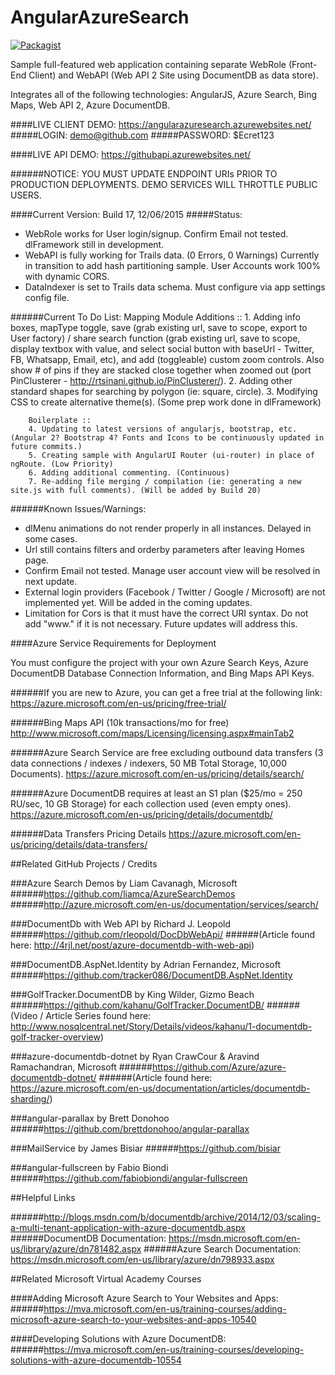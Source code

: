 # AngularAzureSearch
[![Packagist](https://img.shields.io/packagist/l/doctrine/orm.svg)](https://github.com/TheDarkCode/AngularAzureSearch/LICENSE.md)

Sample full-featured web application containing separate WebRole (Front-End Client) and WebAPI (Web API 2 Site using DocumentDB as data store).

Integrates all of the following technologies: AngularJS, Azure Search, Bing Maps, Web API 2,  Azure DocumentDB.

####LIVE CLIENT DEMO: https://angularazuresearch.azurewebsites.net/
#####LOGIN: demo@github.com
#####PASSWORD: $Ecret123

####LIVE API DEMO: https://githubapi.azurewebsites.net/

######NOTICE: YOU MUST UPDATE ENDPOINT URIs PRIOR TO PRODUCTION DEPLOYMENTS. DEMO SERVICES WILL THROTTLE PUBLIC USERS.

####Current Version: Build 17, 12/06/2015
#####Status: 
  - WebRole works for User login/signup. Confirm Email not tested. dlFramework still in development.
  - WebAPI is fully working for Trails data. (0 Errors, 0 Warnings) Currently in transition to add hash partitioning sample. User Accounts work 100% with dynamic CORS.
  - DataIndexer is set to Trails data schema. Must configure via app settings config file.

######Current To Do List:
        Mapping Module Additions ::
        1. Adding info boxes, mapType toggle, save (grab existing url, save to scope, export to User factory) / share search function (grab existing url, save to scope, display textbox with value, and select social button with baseUrl - Twitter, FB, Whatsapp, Email, etc), and add (toggleable) custom zoom controls. Also show # of pins if they are stacked close together when zoomed out (port PinClusterer - http://rtsinani.github.io/PinClusterer/).
        2. Adding other standard shapes for searching by polygon (ie: square, circle).
        3. Modifying CSS to create alternative theme(s). (Some prep work done in dlFramework)

        Boilerplate ::
        4. Updating to latest versions of angularjs, bootstrap, etc. (Angular 2? Bootstrap 4? Fonts and Icons to be continuously updated in future commits.)
        5. Creating sample with AngularUI Router (ui-router) in place of ngRoute. (Low Priority)
        6. Adding additional commenting. (Continuous)
        7. Re-adding file merging / compilation (ie: generating a new site.js with full comments). (Will be added by Build 20)

######Known Issues/Warnings:
  - dlMenu animations do not render properly in all instances. Delayed in some cases.
  - Url still contains filters and orderby parameters after leaving Homes page.
  - Confirm Email not tested. Manage user account view will be resolved in next update.
  - External login providers (Facebook / Twitter / Google / Microsoft) are not implemented yet. Will be added in the coming updates.
  - Limitation for Cors is that it must have the correct URI syntax. Do not add "www." if it is not necessary. Future updates will address this.

####Azure Service Requirements for Deployment

You must configure the project with your own Azure Search Keys, Azure DocumentDB Database Connection Information, and Bing Maps API Keys.

######If you are new to Azure, you can get a free trial at the following link: 
https://azure.microsoft.com/en-us/pricing/free-trial/

######Bing Maps API (10k transactions/mo for free)
http://www.microsoft.com/maps/Licensing/licensing.aspx#mainTab2

######Azure Search Service are free excluding outbound data transfers (3 data connections / indexes / indexers, 50 MB Total Storage, 10,000 Documents).
https://azure.microsoft.com/en-us/pricing/details/search/

######Azure DocumentDB requires at least an S1 plan ($25/mo = 250 RU/sec, 10 GB Storage) for each collection used (even empty ones).
https://azure.microsoft.com/en-us/pricing/details/documentdb/

######Data Transfers Pricing Details
https://azure.microsoft.com/en-us/pricing/details/data-transfers/

##Related GitHub Projects / Credits

###Azure Search Demos by Liam Cavanagh, Microsoft
######https://github.com/liamca/AzureSearchDemos
######http://azure.microsoft.com/en-us/documentation/services/search/

###DocumentDb with Web API by Richard J. Leopold
######https://github.com/rleopold/DocDbWebApi/
######(Article found here: http://4rjl.net/post/azure-documentdb-with-web-api)

###DocumentDB.AspNet.Identity by Adrian Fernandez, Microsoft
######https://github.com/tracker086/DocumentDB.AspNet.Identity

###GolfTracker.DocumentDB by King Wilder, Gizmo Beach
######https://github.com/kahanu/GolfTracker.DocumentDB/
######(Video / Article Series found here: http://www.nosqlcentral.net/Story/Details/videos/kahanu/1-documentdb-golf-tracker-overview)

###azure-documentdb-dotnet by Ryan CrawCour & Aravind Ramachandran, Microsoft
######https://github.com/Azure/azure-documentdb-dotnet/
######(Article found here: https://azure.microsoft.com/en-us/documentation/articles/documentdb-sharding/)

###angular-parallax by Brett Donohoo 
######https://github.com/brettdonohoo/angular-parallax

###MailService by James Bisiar
######https://github.com/bisiar

###angular-fullscreen by  Fabio Biondi
######https://github.com/fabiobiondi/angular-fullscreen

##Helpful Links

######http://blogs.msdn.com/b/documentdb/archive/2014/12/03/scaling-a-multi-tenant-application-with-azure-documentdb.aspx
######DocumentDB Documentation: https://msdn.microsoft.com/en-us/library/azure/dn781482.aspx
######Azure Search Documentation: https://msdn.microsoft.com/en-us/library/azure/dn798933.aspx

##Related Microsoft Virtual Academy Courses

####Adding Microsoft Azure Search to Your Websites and Apps:
######https://mva.microsoft.com/en-us/training-courses/adding-microsoft-azure-search-to-your-websites-and-apps-10540

####Developing Solutions with Azure DocumentDB:
######https://mva.microsoft.com/en-us/training-courses/developing-solutions-with-azure-documentdb-10554

